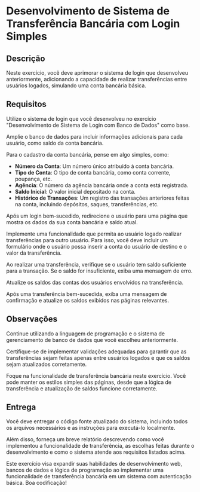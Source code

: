 # Desenvolvimento de Sistema de Transferência Bancária com Login Simples

## Descrição

Neste exercício, você deve aprimorar o sistema de login que desenvolveu anteriormente, adicionando a capacidade de realizar transferências entre usuários logados, simulando uma conta bancária básica.

## Requisitos

Utilize o sistema de login que você desenvolveu no exercício "Desenvolvimento de Sistema de Login com Banco de Dados" como base.

Amplie o banco de dados para incluir informações adicionais para cada usuário, como saldo da conta bancária.

Para o cadastro da conta bancária, pense em algo simples, como:

 - **Número da Conta**: Um número único atribuído à conta bancária.
 - **Tipo de Conta**: O tipo de conta bancária, como conta corrente, poupança, etc.
 - **Agência**: O número da agência bancária onde a conta está registrada.
 - **Saldo Inicial**: O valor inicial depositado na conta.
 - **Histórico de Transações**: Um registro das transações anteriores feitas na conta, incluindo depósitos, saques, transferências, etc.

Após um login bem-sucedido, redirecione o usuário para uma página que mostra os dados da sua conta bancária e saldo atual.

Implemente uma funcionalidade que permita ao usuário logado realizar transferências para outro usuário. Para isso, você deve incluir um formulário onde o usuário possa inserir a conta do usuário de destino e o valor da transferência.

Ao realizar uma transferência, verifique se o usuário tem saldo suficiente para a transação. Se o saldo for insuficiente, exiba uma mensagem de erro.

Atualize os saldos das contas dos usuários envolvidos na transferência.

Após uma transferência bem-sucedida, exiba uma mensagem de confirmação e atualize os saldos exibidos nas páginas relevantes.

## Observações

Continue utilizando a linguagem de programação e o sistema de gerenciamento de banco de dados que você escolheu anteriormente.

Certifique-se de implementar validações adequadas para garantir que as transferências sejam feitas apenas entre usuários logados e que os saldos sejam atualizados corretamente.

Foque na funcionalidade de transferência bancária neste exercício. Você pode manter os estilos simples das páginas, desde que a lógica de transferência e atualização de saldos funcione corretamente.

## Entrega
Você deve entregar o código fonte atualizado do sistema, incluindo todos os arquivos necessários e as instruções para executá-lo localmente.

Além disso, forneça um breve relatório descrevendo como você implementou a funcionalidade de transferência, as escolhas feitas durante o desenvolvimento e como o sistema atende aos requisitos listados acima.

Este exercício visa expandir suas habilidades de desenvolvimento web, bancos de dados e lógica de programação ao implementar uma funcionalidade de transferência bancária em um sistema com autenticação básica. Boa codificação!
